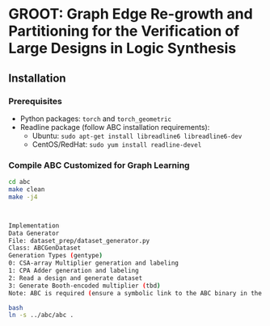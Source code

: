 # GROOT: Graph Edge Re-growth and Partitioning for the Verification of Large Designs in Logic Synthesis

## Installation

### Prerequisites
- Python packages: `torch` and `torch_geometric`
- Readline package (follow ABC installation requirements):
  - Ubuntu: `sudo apt-get install libreadline6 libreadline6-dev`
  - CentOS/RedHat: `sudo yum install readline-devel`

### Compile ABC Customized for Graph Learning
```bash
cd abc
make clean
make -j4



Implementation
Data Generator
File: dataset_prep/dataset_generator.py
Class: ABCGenDataset
Generation Types (gentype)
0: CSA-array Multiplier generation and labeling
1: CPA Adder generation and labeling
2: Read a design and generate dataset
3: Generate Booth-encoded multiplier (tbd)
Note: ABC is required (ensure a symbolic link to the ABC binary in the current folder):

bash
ln -s ../abc/abc .
